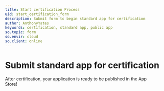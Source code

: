 ```yaml
---
title: Start certification Process
uid: start_certification_form
description: Submit form to begin standard app for certification
author: AnthonyYates
keywords: certification, standard app, public app
so.topic: form
so.envir: cloud
so.client: online
---
```


# Submit standard app for certification

After certification, your application is ready to be published in the App Store!

<script src='https://online2.superoffice.com/Cust1990/CS/scripts/customer.fcgi?action=form&id=16'></script>
